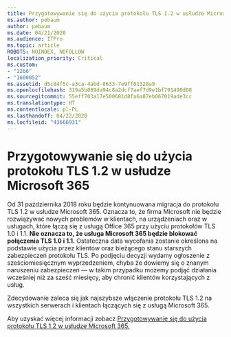 ```yaml
---
title: Przygotowywanie się do użycia protokołu TLS 1.2 w usłudze Microsoft 365
ms.author: pebaum
author: pebaum
ms.date: 04/21/2020
ms.audience: ITPro
ms.topic: article
ROBOTS: NOINDEX, NOFOLLOW
localization_priority: Critical
ms.custom:
- "1266"
- "1600052"
ms.assetid: d5c84f5c-a3ca-4abd-8633-7e9ff01328a9
ms.openlocfilehash: 319a5b089da94c8a2dcf7aef7d9e1bf791490d08
ms.sourcegitcommit: 55eff703a17e500681d8fa6a87eb067019ade3cc
ms.translationtype: HT
ms.contentlocale: pl-PL
ms.lasthandoff: 04/22/2020
ms.locfileid: "43666931"
---
```

# <a name="prepare-for-use-of-tls-12-in-microsoft-365"></a>Przygotowywanie się do użycia protokołu TLS 1.2 w usłudze Microsoft 365

Od 31 października 2018 roku będzie kontynuowana migracja do protokołu TLS 1.2 w usłudze Microsoft 365. Oznacza to, że firma Microsoft nie będzie rozwiązywać nowych problemów w klientach, na urządzeniach oraz w usługach, które łączą się z usługą Office 365 przy użyciu protokołów TLS 1.0 i 1.1. **Nie oznacza to, że usługa Microsoft 365 będzie blokować połączenia TLS 1.0 i 1.1.** Ostateczna data wycofania zostanie określona na podstawie użycia przez klientów oraz bieżącego stanu starszych zabezpieczeń protokołu TLS. Po podjęciu decyzji wydamy ogłoszenie z sześciomiesięcznym wyprzedzeniem, chyba że dowiemy się o znanym naruszeniu zabezpieczeń — w takim przypadku możemy podjąć działania wcześniej niż za sześć miesięcy, aby chronić klientów korzystających z usług.
  
Zdecydowanie zaleca się jak najszybsze włączenie protokołu TLS 1.2 na wszystkich serwerach i klientach łączących się z usługą Microsoft 365.
  
Aby uzyskać więcej informacji zobacz [Przygotowywanie się do użycia protokołu TLS 1.2 w usłudze Microsoft 365.](https://support.microsoft.com/help/4057306/preparing-for-tls-1-2-in-office-365)
  